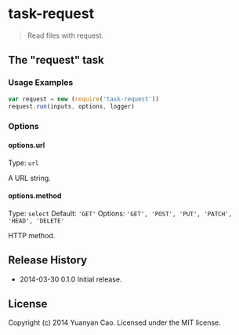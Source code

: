 # task-request
> Read files with request.

## The "request" task

### Usage Examples

```js
var request = new (require('task-request'))
request.run(inputs, options, logger)
```

### Options

#### options.url
Type: `url`

A URL string.

#### options.method
Type: `select`
Default: `'GET'`
Options: `'GET', 'POST', 'PUT', 'PATCH', 'HEAD', 'DELETE'`

HTTP method.

## Release History
* 2014-03-30    0.1.0    Initial release.

## License
Copyright (c) 2014 Yuanyan Cao. Licensed under the MIT license.
